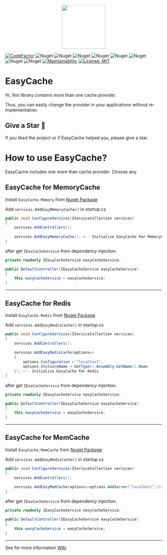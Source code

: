 <p align="center">
    <img src="https://user-images.githubusercontent.com/47147484/97483794-f2755100-1968-11eb-9d7a-90b1433690ee.png" style="max-width:100%;" height="140"  />
</p>

[![CodeFactor](https://www.codefactor.io/repository/github/furkandeveloper/easycache/badge)](https://www.codefactor.io/repository/github/furkandeveloper/easycache)
![Nuget](https://img.shields.io/nuget/dt/EasyCache.Core?label=EasyCache.Core%20Downloads)
![Nuget](https://img.shields.io/nuget/v/EasyCache.Core?label=EasyCache.Core)
![Nuget](https://img.shields.io/nuget/dt/EasyCache.Memory?label=EasyCache.Memory%20Downloads)
![Nuget](https://img.shields.io/nuget/v/EasyCache.Memory?label=EasyCache.Memory)
![Nuget](https://img.shields.io/nuget/dt/EasyCache.Redis?label=EasyCache.Redis%20Downloads)
![Nuget](https://img.shields.io/nuget/v/EasyCache.Redis?label=EasyCache.Redis)
![Nuget](https://img.shields.io/nuget/dt/EasyCache.MemCache?label=EasyCache.MemCache%20Downloads)
![Nuget](https://img.shields.io/nuget/v/EasyCache.MemCache?label=EasyCache.MemCache)
[![Maintainability](https://api.codeclimate.com/v1/badges/c84fe2700fb04bf913f6/maintainability)](https://codeclimate.com/github/furkandeveloper/EasyCache/maintainability)
[![License: MIT](https://img.shields.io/badge/License-MIT-yellow.svg)](https://opensource.org/licenses/MIT)

# EasyCache

Hi, this library contains more than one cache provider.

Thus, you can easily change the provider in your applications without re-implementation.

## Give a Star 🌟
If you liked the project or if EasyCache helped you, please give a star.

# How to use EasyCache?
EasyCache includes one more than cache provider. Choose any.

## EasyCache for MemoryCache
Install `EasyCache.Memory` from [Nuget Package](https://www.nuget.org/packages/EasyCache.Memory)

Add `services.AddEasyMemoryCache()` in startup.cs

```csharp
public void ConfigureServices(IServiceCollection services)
{
    services.AddControllers();
    
    services.AddEasyMemoryCache(); <-- Initialize EasyCache for MemoryCache
}
```
after get `IEasCacheService` from dependency injection.

```csharp
private readonly IEasyCacheService easyCacheService;

public DefaultController(IEasyCacheService easyCacheService)
{
    this.easyCacheService = easyCacheService;
}
```

<hr/>

## EasyCache for Redis
Install `EasyCache.Redis` from [Nuget Package](https://www.nuget.org/packages/EasyCache.Redis)

Add `services.AddEasyRedisCache()` in startup.cs

```csharp
public void ConfigureServices(IServiceCollection services)
{
    services.AddControllers();
    
    services.AddEasyRedisCache(options=>
    {
        options.Configuration = "localhost";
        options.InstanceName = GetType().Assembly.GetName().Name
    }); <-- Initialize EasyCache for Redis
}
```
after get `IEasCacheService` from dependency injection.

```csharp
private readonly IEasyCacheService easyCacheService;

public DefaultController(IEasyCacheService easyCacheService)
{
    this.easyCacheService = easyCacheService;
}
```

<hr/>

## EasyCache for MemCache
Install `EasyCache.MemCache` from [Nuget Package](https://www.nuget.org/packages/EasyCache.MemCache)

Add `services.AddEasyRedisCache()` in startup.cs

```csharp
public void ConfigureServices(IServiceCollection services)
{
    services.AddControllers();
    
    services.AddEasyMemCache(options=>options.AddServer("localhost",11211)); <-- Initialize EasyCache for MemCache
}
```
after get `IEasCacheService` from dependency injection.

```csharp
private readonly IEasyCacheService easyCacheService;

public DefaultController(IEasyCacheService easyCacheService)
{
    this.easyCacheService = easyCacheService;
}
```

<hr/>

See for more information [Wiki](https://github.com/furkandeveloper/EasyCache/wiki)
